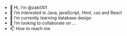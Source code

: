 - 👋 Hi, I’m @zaki001
- 👀 I’m interested in Java, javaScript, Html, css and React
- 🌱 I’m currently learning database design
- 💞️ I’m looking to collaborate on ...
- 📫 How to reach me 

<!---
zaki001/zaki001 is a ✨ special ✨ repository because its `README.md` (this file) appears on your GitHub profile.
You can click the Preview link to take a look at your changes.
--->
